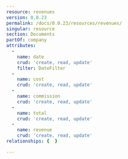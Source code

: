 ```yaml
---
resource: revenues
version: 0.0.23
permalink: /docs/0.0.23/resources/revenues/
singular: resource
section: Documents
partOf: company
attributes:
  -
    name: date
    crud: 'create, read, update'
    filter: DateFilter
  -
    name: cost
    crud: 'create, read, update'
  -
    name: commission
    crud: 'create, read, update'
  -
    name: total
    crud: 'create, read, update'
  -
    name: revenue
    crud: 'create, read, update'
relationships: {  }

---
```

